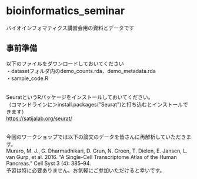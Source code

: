 # bioinformatics_seminar
バイオインフォマティクス講習会用の資料とデータです

## 事前準備
以下のファイルをダウンロードしておいてください<br>
・datasetフォルダ内のdemo_counts.rda、demo_metadata.rda<br>
・sample_code.R<br><br>

SeuratというRパッケージをインストールしておいてください。<br>
（コマンドラインに＞install.packages("Seurat")と打ち込むとインストールできます）<br>
https://satijalab.org/seurat/<br><br>

今回のワークショップでは以下の論文のデータを皆さんに再解析していただきます。<br>
Muraro, M. J., G. Dharmadhikari, D. Grun, N. Groen, T. Dielen, E. Jansen, L. van Gurp, et al. 2016. “A Single-Cell Transcriptome Atlas of the Human Pancreas.” Cell Syst 3 (4): 385–94.<br>
予習は特に必要ありません。お気軽にご参加いただけると幸いです。<br>

